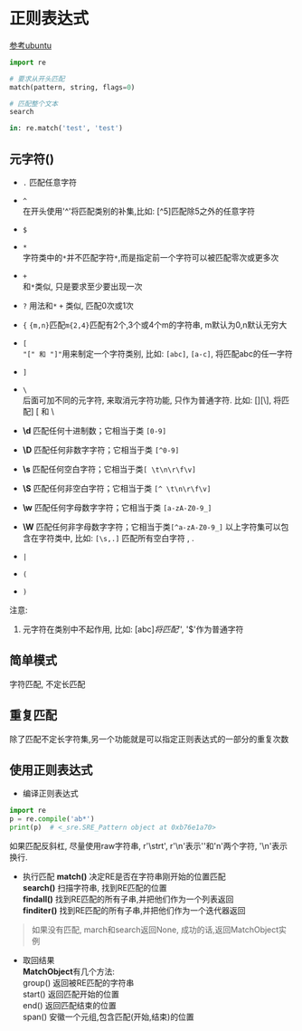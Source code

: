 # 正则表达式

[参考ubuntu](http://wiki.ubuntu.org.cn/Python%E6%AD%A3%E5%88%99%E8%A1%A8%E8%BE%BE%E5%BC%8F%E6%93%8D%E4%BD%9C%E6%8C%87%E5%8D%97)

```python
import re

# 要求从开头匹配
match(pattern, string, flags=0)

# 匹配整个文本
search

in: re.match('test', 'test')

```

## 元字符()
- `.`  匹配任意字符
- `^`  
在开头使用'^'将匹配类别的补集,比如: [^5]匹配除5之外的任意字符

- `$`
- `*`  
字符类中的`*`并不匹配字符`*`,而是指定前一个字符可以被匹配零次或更多次

- `+`  
和`*`类似, 只是要求至少要出现一次

- `?`
用法和`*` `+` 类似, 匹配0次或1次

- `{`
`{m,n}`匹配`m{2,4}`匹配有2个,3个或4个m的字符串, m默认为0,n默认无穷大

- `[`   
`"[" 和 "]"`用来制定一个字符类别, 比如: `[abc]`, `[a-c]`, 将匹配abc的任一字符

- `]`
- `\`   
后面可加不同的元字符, 来取消元字符功能, 只作为普通字符. 比如: [\]\[\\], 将匹配] [ 和 \  
 - **\d**  匹配任何十进制数；它相当于类 `[0-9]`
 - **\D**  匹配任何非数字字符；它相当于类 `[^0-9]`
 - **\s**  匹配任何空白字符；它相当于类`[ \t\n\r\f\v]`
 - **\S**  匹配任何非空白字符；它相当于类 `[^ \t\n\r\f\v]`
 - **\w**  匹配任何字母数字字符；它相当于类 `[a-zA-Z0-9_]`
 - **\W**  匹配任何非字母数字字符；它相当于类`[^a-zA-Z0-9_]`
以上字符集可以包含在字符类中, 比如: `[\s,.]` 匹配所有空白字符 , .

- `|`
- `(`
- `)`

注意: 
1. 元字符在类别中不起作用, 比如: [abc$]将匹配'$', '$'作为普通字符

## 简单模式

字符匹配, 不定长匹配

## 重复匹配

除了匹配不定长字符集,另一个功能就是可以指定正则表达式的一部分的重复次数


## 使用正则表达式

- 编译正则表达式
```python
import re
p = re.compile('ab*')
print(p)  # <_sre.SRE_Pattern object at 0xb76e1a70>
```
如果匹配反斜杠\, 尽量使用raw字符串, r'\strt', r'\n'表示'\'和'n'两个字符, '\n'表示换行. 

- 执行匹配
**match()** 决定RE是否在字符串刚开始的位置匹配  
**search()** 扫描字符串, 找到RE匹配的位置  
**findall()** 找到RE匹配的所有子串,并把他们作为一个列表返回  
**finditer()** 找到RE匹配的所有子串,并把他们作为一个迭代器返回  

> 如果没有匹配, march和search返回None, 成功的话,返回MatchObject实例  

- 取回结果   
**MatchObject**有几个方法:  
group() 返回被RE匹配的字符串  
start() 返回匹配开始的位置  
end()  返回匹配结束的位置  
span()  安徽一个元组,包含匹配(开始,结束)的位置    

